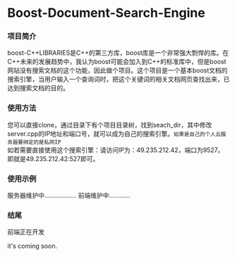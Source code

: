 # Boost-Document-Search-Engine
### 项目简介
boost-C++LIBRARIES是C++的第三方库，boost库是一个非常强大剽悍的库。在C++未来的发展趋势中，我认为boost可能会加入到C++的标准库中，但是boost网站没有搜索文档的这个功能，因此做个项目。这个项目是一个基本boost文档的搜索引擎，当用户输入一个查询词时，把这个关键词的相关文档网页查找出来，已达到搜索文档的目的。

### 使用方法
您可以直接clone，通过目录下有个项目目录树，找到seach_dir，其中修改server.cpp的IP地址和端口号，就可以成为自己的搜索引擎。`如果是自己的个人云服务器要绑定的是私网IP`<br>
如若需要直接使用这个搜索引擎：请访问IP为：49.235.212.42，端口为9527。<br>
即就是49.235.212.42:527即可。<br>


### 使用示例

服务器维护中………………
前端维护中…………


### 结尾
前端正在开发

it's coming soon.
